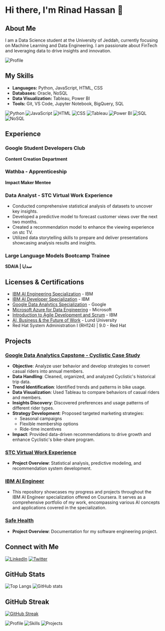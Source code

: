 # Hi there, I'm Rinad Hassan 👋

## About Me

I am a Data Science student at the University of Jeddah, currently focusing on Machine Learning and Data Engineering. I am passionate about FinTech and leveraging data to drive insights and innovation.

![Profile](https://via.placeholder.com/150)

## My Skills

- **Languages:** Python, JavaScript, HTML, CSS
- **Databases:** Oracle, NoSQL
- **Data Visualization:** Tableau, Power BI
- **Tools:** Git, VS Code, Jupyter Notebook, BigQuery, SQL

![Python](https://img.shields.io/badge/Python-3776AB?style=for-the-badge&logo=python&logoColor=white)
![JavaScript](https://img.shields.io/badge/JavaScript-F7DF1E?style=for-the-badge&logo=javascript&logoColor=black)
![HTML](https://img.shields.io/badge/HTML-E34F26?style=for-the-badge&logo=html5&logoColor=white)
![CSS](https://img.shields.io/badge/CSS-1572B6?style=for-the-badge&logo=css3&logoColor=white)
![Tableau](https://img.shields.io/badge/Tableau-E97627?style=for-the-badge&logo=tableau&logoColor=white)
![Power BI](https://img.shields.io/badge/Power_BI-F2C811?style=for-the-badge&logo=powerbi&logoColor=white)
![SQL](https://img.shields.io/badge/SQL-336791?style=for-the-badge&logo=postgresql&logoColor=white)
![NoSQL](https://img.shields.io/badge/NoSQL-4DB33D?style=for-the-badge&logo=mongodb&logoColor=white)

## Experience 

### Google Student Developers Club  
**Content Creation Department**

### Wathba - Apprenticeship  
**Impact Maker Mentee**

### Data Analyst - STC Virtual Work Experience  
- Conducted comprehensive statistical analysis of datasets to uncover key insights.
- Developed a predictive model to forecast customer views over the next two months.
- Created a recommendation model to enhance the viewing experience on stc TV.
- Utilized data storytelling skills to prepare and deliver presentations showcasing analysis results and insights.

### Large Language Models Bootcamp Trainee  
**SDAIA | سدايا**

## Licenses & Certifications
- [IBM AI Engineering Specialization](https://www.coursera.org/account/accomplishments/specialization/YQNQKZESFUN2) - IBM
- [IBM AI Developer Specialization](https://www.coursera.org/account/accomplishments/specialization/KGKQJMJSJXPX) - IBM
- [Google Data Analytics Specialization](https://www.credly.com/badges/b2dbd015-695c-4de7-82d6-45acfac1cb0c/linked_in_profile) - Google
- [Microsoft Azure for Data Engineering](https://www.coursera.org/account/accomplishments/records/9BX9KGE3HLA5) - Microsoft
- [Introduction to Agile Development and Scrum](https://www.coursera.org/account/accomplishments/records/RNZWGAPQD9J2) - IBM
- [AI, Business & the Future of Work](https://www.coursera.org/account/accomplishments/records/3SVD6P4DPSSV) - Lund University
- Red Hat System Administration I (RH124) | 9.0 - Red Hat

## Projects

### [Google Data Analytics Capstone - Cyclistic Case Study](https://github.com/RinDataz/Google-Data-Analytics-Capstone-Cyclistic-Case-Study)
- **Objective**: Analyze user behavior and develop strategies to convert casual riders into annual members.
- **Data Handling**: Cleaned, organized, and analyzed Cyclistic's historical trip data.
- **Trend Identification**: Identified trends and patterns in bike usage.
- **Data Visualization**: Used Tableau to compare behaviors of casual riders and members.
- **Insights Discovery**: Discovered preferences and usage patterns of different rider types.
- **Strategy Development**: Proposed targeted marketing strategies:
  - Seasonal campaigns
  - Flexible membership options
  - Ride-time incentives
- **Impact**: Provided data-driven recommendations to drive growth and enhance Cyclistic's bike-share program.

### [STC Virtual Work Experience](https://github.com/RinDataz/STC-Virtual-Work-Experience)
- **Project Overview**: Statistical analysis, predictive modeling, and recommendation system development.

### [IBM AI Engineer](https://github.com/RinDataz/IBM-AI-Engineer-)
- This repository showcases my progress and projects throughout the IBM AI Engineer specialization offered on Coursera. It serves as a comprehensive portfolio of my work, encompassing various AI concepts and applications covered in the specialization.

### [Safe Health](https://github.com/RinDataz/SafeHealth-app)
- **Project Overview**: Documentation for my software engineering project.

## Connect with Me

[![LinkedIn](https://img.shields.io/badge/LinkedIn-0A66C2?style=for-the-badge&logo=linkedin&logoColor=white)](https://www.linkedin.com/in/renad-hassan-dataz/)
[![Twitter](https://img.shields.io/badge/Twitter-1DA1F2?style=for-the-badge&logo=twitter&logoColor=white)](https://x.com/RinDataz)

## GitHub Stats
![Top Langs](https://github-readme-stats.vercel.app/api/top-langs/?username=RinDataz&show_icons=true&theme=tokyonight)
![GitHub stats](https://github-readme-stats.vercel.app/api?username=RinDataz&show_icons=true&theme=tokyonight)

## GitHub Streak
[![GitHub Streak](https://streak-stats.demolab.com/?user=RinDataz&theme=tokyonight)](https://git.io/streak-stats)

![Profile](https://via.placeholder.com/150)
![Skills](https://via.placeholder.com/150)
![Projects](https://via.placeholder.com/150)

